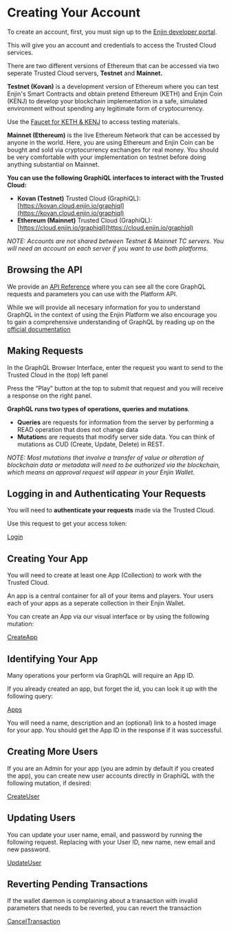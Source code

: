 # Creating Your Account

To create an account, first, you must sign up to the [Enjin developer portal](https://kovan.cloud.enjin.io/signup). 

This will give you an account and credentials to access the Trusted Cloud services.

There are two different versions of Ethereum that can be accessed via two seperate Trusted Cloud servers, **Testnet** and **Mainnet.** 

**Testnet (Kovan)** is a development version of Ethereum where you can test Enjin's Smart Contracts and obtain pretend Ethereum (KETH) and Enjin Coin (KENJ) to develop your blockchain implementation in a safe, simulated environment without spending any legitimate form of cryptocurrency.

Use the [Faucet for KETH & KENJ](https://kovan.faucet.enjin.io/) to access testing materials.

**Mainnet (Ethereum)** is the live Ethereum Network that can be accessed by anyone in the world. Here, you are using Ethereum and Enjin Coin can be bought and sold via cryptocurrency exchanges for real money. You should be very comfortable with your implementation on testnet before doing anything substantial on Mainnet.

**You can use the following GraphiQL interfaces to interact with the Trusted Cloud:**

* **Kovan (Testnet)** Trusted Cloud (GraphiQL): [https://kovan.cloud.enjin.io/graphiql](https://kovan.cloud.enjin.io/graphiql)
* **Ethereum (Mainnet)** Trusted Cloud (GraphiQL): [https://cloud.enjin.io/graphiql](https://cloud.enjin.io/graphiql)

_NOTE: Accounts are not shared between Testnet & Mainnet TC servers. You will need an account on each server if you want to use both platforms._

## Browsing the API 
We provide an [API Reference](/api-docs) where you can see all the core GraphQL requests and parameters you can use with the Platform API.

While we will provide all necesary information for you to understand GraphQL in the context of using the Enjin Platform we also encourage you to gain a comprehensive understanding of GraphQL by reading up on the [official documentation](https://graphql.org/learn/queries/) 

## Making Requests
In the GraphQL Browser Interface, enter the request you want to send to the Trusted Cloud in the (top) left panel

Press the “Play” button at the top to submit that request and you will receive a response on the right panel.

**GraphQL runs two types of operations, queries and mutations**.

* **Queries** are requests for information from the server by performing a READ operation that does not change data
* **Mutation**s are requests that modify server side data. You can think of mutations as CUD (Create, Update, Delete) in REST.

_NOTE: Most mutations that involve a transfer of value or alteration of blockchain data or metadata will need to be authorized via the blockchain, which means an approval request will appear in your Enjin Wallet._

## Logging in and Authenticating Your Requests
You will need to **authenticate your requests** made via the Trusted Cloud.

Use this request to get your access token:

[Login](../examples/Login.gql)

## Creating Your App
You will need to create at least one App (Collection) to work with the Trusted Cloud. 

An app is a central container for all of your items and players. Your users each of your apps as a seperate collection in their Enjin Wallet. 

You can create an App via our visual interface or by using the following mutation: 

[CreateApp](../examples/CreateApp.gql)

## Identifying Your App
Many operations your perform via GraphQL will require an App ID. 

If you already created an app, but forget the id, you can look it up with the following query:

[Apps](../examples/Apps.gql)


You will need a name, description and an (optional) link to a hosted image for your app. You should get the App ID in the response if it was successful.

## Creating More Users

  If you are an Admin for your app (you are admin by default if you created the app), you can create new user accounts directly in GraphiQL with the following mutation, if desired:

[CreateUser](../examples/CreateUser.gql)

## Updating Users
You can update your user name, email, and password by running the following request. Replacing with your User ID, new name, new email and new password.

[UpdateUser](../examples/UpdateUser.gql)


## Reverting Pending Transactions

If the wallet daemon is complaining about a transaction with invalid parameters
that needs to be reverted, you can revert the transaction

[CancelTransaction](../examples/CancelTransaction.gql)
